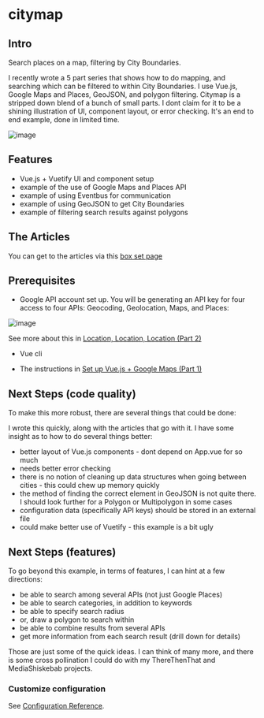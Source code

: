 # citymap

## Intro

Search places on a map, filtering by City Boundaries.

I recently wrote a 5 part series that shows how to do mapping, and searching which can be filtered to within City Boundaries. I use Vue.js, Google Maps and Places, GeoJSON, and polygon filtering.  Citymap is a stripped down blend of a bunch of small parts.  I dont claim for it to be a shining illustration of UI, component layout, or error checking.  It's an end to end example, done in limited time.

![image](https://user-images.githubusercontent.com/167197/56677116-cb600400-668d-11e9-898b-dc5ef8cc2d55.png)

## Features

* Vue.js + Vuetify UI and component setup
* example of the use of Google Maps and Places API
* example of using Eventbus for communication
* example of using GeoJSON to get City Boundaries
* example of filtering search results against polygons

## The Articles

You can get to the articles via this [box set page](https://medium.com/@javajoint/how-to-map-cities-with-vue-geojson-and-google-box-set-7d9afd486070)


## Prerequisites

* Google API account set up.   You will be generating an API key for four access to four APIs: Geocoding, Geolocation, Maps, and Places:

![image](https://cdn-images-1.medium.com/max/800/1*X34nreXWo-Hd-aWAOpolfA.png)

See more about this in [Location, Location, Location (Part 2)](https://medium.com/@javajoint/how-to-map-cities-with-vue-geojson-and-google-part-2-9b8bdf540b96)

* Vue cli

* The instructions in [Set up Vue.js + Google Maps (Part 1)](https://medium.com/@javajoint/how-to-map-cities-with-vue-geojson-and-google-part-1-617d3eb796e0)


## Next Steps (code quality)

To make this more robust, there are several things that could be done:

I wrote this quickly, along with the articles that go with it.  I have some insight as to how to do several things better:

* better layout of Vue.js components - dont depend on App.vue for so much
* needs better error checking
* there is no notion of cleaning up data structures when going between cities - this could chew up memory quickly
* the method of finding the correct element in GeoJSON is not quite there.  I should look further for a Polygon or Multipolygon in some cases
* configuration data (specifically API keys) should be stored in an external file
* could make better use of Vuetify - this example is a bit ugly

## Next Steps (features)

To go beyond this example, in terms of features, I can hint at a few directions:

* be able to search among several APIs (not just Google Places)
* be able to search categories, in addition to keywords
* be able to specify search radius
* or, draw a polygon to search within
* be able to combine results from several APIs
* get more information from each search result (drill down for details)

Those are just some of the quick ideas.  I can think of many more, and there is some cross pollination I could do with my ThereThenThat and MediaShiskebab projects.


### Customize configuration
See [Configuration Reference](https://cli.vuejs.org/config/).

